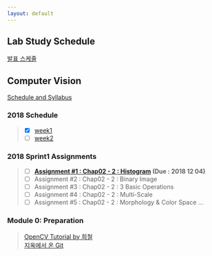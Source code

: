 ```yaml
---
layout: default
---
```


## Lab Study Schedule
[발표 스케줄](https://docs.google.com/spreadsheets/d/1F5Brg4HEhqU8hvQlHm3mWKJn7SnHkAQTdhIdnH1tNag/edit?usp=sharing)

## Computer Vision
[Schedule and Syllabus](./docs/syllabus.html)

### 2018 Schedule
>- [x] [week1](./docs/sprint1/week1.html)
>- [ ] [week2](./docs/sprint1/week2.html)

### 2018 Sprint1 Assignments  
>- [ ] **[Assignment #1 : Chap02 - 2 : Histogram](./docs/assignments/assignment1.html) (Due : 2018 12 04)**
>- [ ] Assignment #2 : Chap02 - 2 : Binary Image  
>- [ ] Assignment #3 : Chap02 - 2 : 3 Basic Operations
>- [ ] Assignment #4 : Chap02 - 2 : Multi-Scale
>- [ ] Assignment #5 : Chap02 - 2 : Morphology & Color Space
...

### Module 0: Preparation
>[OpenCV Tutorial by 희철](https://docs.google.com/presentation/d/1Uv1geoOMUp7PI4ReuiN8SLE4I6BZglN1viCBqW3DB8Y/edit)  
>[지옥에서 온 Git](https://opentutorials.org/course/2708)  
